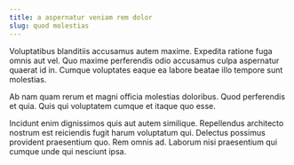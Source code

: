 ```yaml
---
title: a aspernatur veniam rem dolor
slug: quod molestias
---
```


Voluptatibus blanditiis accusamus autem maxime. Expedita ratione fuga omnis aut vel. Quo maxime perferendis odio accusamus culpa aspernatur quaerat id in. Cumque voluptates eaque ea labore beatae illo tempore sunt molestias.

Ab nam quam rerum et magni officia molestias doloribus. Quod perferendis et quia. Quis qui voluptatem cumque et itaque quo esse.

Incidunt enim dignissimos quis aut autem similique. Repellendus architecto nostrum est reiciendis fugit harum voluptatum qui. Delectus possimus provident praesentium quo. Rem omnis ad. Laborum nisi praesentium qui cumque unde qui nesciunt ipsa.
